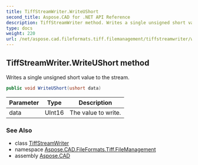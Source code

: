 ```yaml
---
title: TiffStreamWriter.WriteUShort
second_title: Aspose.CAD for .NET API Reference
description: TiffStreamWriter method. Writes a single unsigned short value to the stream
type: docs
weight: 220
url: /net/aspose.cad.fileformats.tiff.filemanagement/tiffstreamwriter/writeushort/
---
```

## TiffStreamWriter.WriteUShort method

Writes a single unsigned short value to the stream.

```csharp
public void WriteUShort(ushort data)
```

| Parameter | Type | Description |
| --- | --- | --- |
| data | UInt16 | The value to write. |

### See Also

* class [TiffStreamWriter](../)
* namespace [Aspose.CAD.FileFormats.Tiff.FileManagement](../../../aspose.cad.fileformats.tiff.filemanagement/)
* assembly [Aspose.CAD](../../../)


